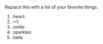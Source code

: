 Replace this with a list of your favorite things.

<html>
  <body>
   <ol>
  <li>:heart:</li>
  <li>:+1:</li>
  <li>:smile:</li>
  <li>:sparkles:</li>
   <li>:tada:</li>
</ol>
    
    
  </body>
  </html>
